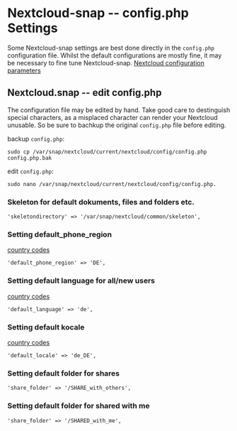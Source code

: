 # Nextcloud-snap -- config.php Settings

Some Nextcloud-snap settings are best done directly in the `config.php` configuration file. Whilst the default configurations are mostly fine, it may be necessary to fine tune Nextcloud-snap.
[Nextcloud configuration parameters](https://docs.nextcloud.com/server/latest/admin_manual/configuration_server/config_sample_php_parameters.html#configuration-parameters)

## Nextcloud.snap -- edit config.php

The configuration file may be edited by hand. Take good care to destinguish special characters, as a misplaced character can render your Nextcloud unusable. So be sure to bachkup the original `config.php` file before editing.

backup `config.php`:
```
sudo cp /var/snap/nextcloud/current/nextcloud/config/config.php config.php.bak
``` 
edit `config.php`: 
```
sudo nano /var/snap/nextcloud/current/nextcloud/config/config.php. 
```

### Skeleton for default dokuments, files and folders etc.

```
'skeletondirectory' => '/var/snap/nextcloud/common/skeleton',
```

### Setting **default_phone_region**
[country codes](https://docs.nextcloud.com/server/latest/admin_manual/configuration_server/config_sample_php_parameters.html#user-experience)
```
'default_phone_region' => 'DE',
```

### Setting default language for all/new users
[country codes](https://docs.nextcloud.com/server/latest/admin_manual/configuration_server/config_sample_php_parameters.html#user-experience)
```
'default_language' => 'de',
```

### Setting default kocale
[country codes](https://docs.nextcloud.com/server/latest/admin_manual/configuration_server/config_sample_php_parameters.html#user-experience)
```
'default_locale' => 'de_DE',
```

### Setting default folder for shares

```
'share_folder' => '/SHARE_with_others',
```

### Setting default folder for shared with me

```
'share_folder' => '/SHARED_with_me',
```
